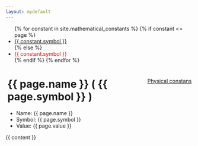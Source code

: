 ```yaml
---
layout: mydefault
---
```

<ul class="pagination">
  {% for constant in site.mathematical_constants %}
    {% if constant <> page %}
    <li>
        <a href="{{ constant.url | relative_url}}">
            {{ constant.symbol }}
        </a>
    </li>
    {% else %}
    <li>
        <a style="border-color: transparent; color: red;">{{ constant.symbol }}</a>
    </li>
    {% endif %}
  {% endfor %}
</ul>

<div  style="background-color: #{{ page.color }}; padding: 0 2px 0 5px;">
<a class="pagination" style="float: right;" href=" {{ '/mathematical_constants.html' | relative_url }}" >Physical constans</a>

<h1>{{ page.name }} ( {{ page.symbol }} )</h1>

<ul class="b8t_list">
    <li>
    Name: {{ page.name }}
    </li>
    <li>
    Symbol: {{ page.symbol }}
    </li>
    <li>
    Value: {{ page.value }}
    </li>
</ul>
</div>

{{ content }}


